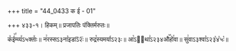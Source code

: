 +++
title = "44_0433 क ई - 01"

+++
४३३-१। हिकम्॥ प्रजापतिः पंक्तिर्मरुतः॥

क꣤ई꣥꣯म्व्य꣤ऽ५क्ताः꣤॥ न꣢रस्सऽ३ना꣡इडाऽ᳒२ः᳒॥ रुद्र꣡स्यमर्याऽ२३ः॥ आ꣡ऽ२᳐था꣣ऽ२३४औ꣥꣯हो꣯वा॥ सु꣢वाऽ३श्वा꣡ऽ२३꣡४꣡५ः꣡॥
